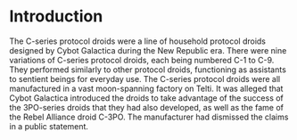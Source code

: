 # Introduction

The C-series protocol droids were a line of household protocol droids designed by Cybot Galactica during the New Republic era.
There were nine variations of C-series protocol droids, each being numbered C-1 to C-9.
They performed similarly to other protocol droids, functioning as assistants to sentient beings for everyday use.
The C-series protocol droids were all manufactured in a vast moon-spanning factory on Telti.
It was alleged that Cybot Galactica introduced the droids to take advantage of the success of the 3PO-series droids that they had also developed, as well as the fame of the Rebel Alliance droid C-3PO.
The manufacturer had dismissed the claims in a public statement.
